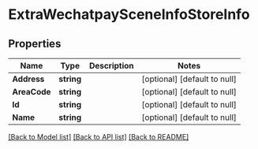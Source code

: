 # ExtraWechatpaySceneInfoStoreInfo

## Properties
Name | Type | Description | Notes
------------ | ------------- | ------------- | -------------
**Address** | **string** |  | [optional] [default to null]
**AreaCode** | **string** |  | [optional] [default to null]
**Id** | **string** |  | [optional] [default to null]
**Name** | **string** |  | [optional] [default to null]

[[Back to Model list]](../README.md#documentation-for-models) [[Back to API list]](../README.md#documentation-for-api-endpoints) [[Back to README]](../README.md)


